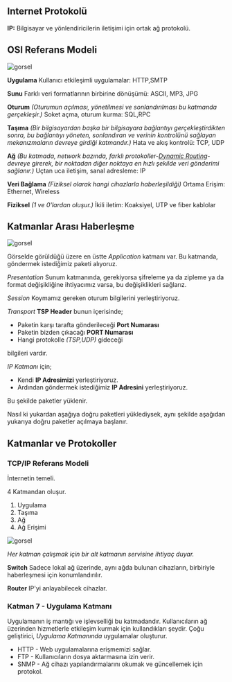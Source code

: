 ## Internet Protokolü

**IP:** Bilgisayar ve yönlendiricilerin iletişimi için ortak ağ protokolü.

## OSI Referans Modeli

![gorsel](https://upload.wikimedia.org/wikipedia/commons/thumb/5/55/OSI_HUN.gif/640px-OSI_HUN.gif)

**Uygulama** Kullanıcı etkileşimli uygulamalar: HTTP,SMTP

**Sunu** Farklı veri formatlarının birbirine dönüşümü: ASCII, MP3, JPG

**Oturum** *(Oturumun açılması, yönetilmesi ve sonlandırılması bu katmanda gerçekleşir.)* Soket açma, oturum kurma: SQL,RPC

**Taşıma** *(Bir bilgisayardan başka bir bilgisayara bağlantıyı gerçekleştirdikten sonra, bu bağlantıyı yöneten, sonlandıran ve verinin kontrolünü sağlayan mekanızmaların devreye girdiği katmandır.)* Hata ve akış kontrolü: TCP, UDP

**Ağ** *(Bu katmada, network bazında, farklı protokoller-[Dynamic Routing](https://www.geeksforgeeks.org/what-is-dynamic-routing-in-computer-network/)- devreye girerek, bir noktadan diğer noktaya en hızlı şekilde veri gönderimi sağlanır.)* Uçtan uca iletişim, sanal adresleme: IP

**Veri Bağlama** *(Fiziksel olarak hangi cihazlarla haberleşildiği)* Ortama Erişim: Ethernet, Wireless

**Fiziksel** *(1 ve 0'lardan oluşur.)* İkili iletim: Koaksiyel, UTP ve fiber kablolar

## Katmanlar Arası Haberleşme

![gorsel](https://ecomputernotes.com/images/Communication-between-the-layers-in-OSI-model.jpg)

Görselde görüldüğü üzere en üstte *Application* katmanı var. Bu katmanda, göndermek istediğimiz paketi alıyoruz.

*Presentation* Sunum katmanında, gerekiyorsa şifreleme ya da zipleme ya da format değişikliğine ihtiyacımız varsa, bu değişiklikleri sağlarız.

*Session* Koymamız gereken oturum bilgilerini yerleştiriyoruz.

*Transport* **TSP Header** bunun içerisinde;
- Paketin karşı tarafta gönderileceği **Port Numarası**
- Paketin bizden çıkacağı **PORT Numarası**
- Hangi protokolle *(TSP,UDP)* gideceği

bilgileri vardır.

*IP Katmanı* için;
- Kendi **IP Adresimizi** yerleştiriyoruz.
- Ardından göndermek istediğimiz **IP Adresini** yerleştiriyoruz.

Bu şekilde paketler yüklenir.

Nasıl ki yukardan aşağıya doğru paketleri yüklediysek, aynı şekilde aşağıdan yukarıya doğru paketler açılmaya başlanır.

## Katmanlar ve Protokoller

### TCP/IP Referans Modeli

İnternetin temeli.

4 Katmandan oluşur.
1. Uygulama
2. Taşıma
3. Ağ
4. Ağ Erişimi

![gorsel](https://www.cemaltaner.com.tr/wp-content/uploads/2018/09/b1%C5%9F10.png)

*Her katman çalışmak için bir alt katmanın servisine ihtiyaç duyar.*

**Switch** Sadece lokal ağ üzerinde, aynı ağda bulunan cihazların, birbiriyle haberleşmesi için konumlandırılır.

**Router** IP'yi anlayabilecek cihazlar.

### Katman 7 - Uygulama Katmanı

Uygulamanın iş mantığı ve işlevselliği bu katmadandır. Kullanıcıların ağ üzerinden hizmetlerle etkileşim kurmak için kullandıkları şeydir. Çoğu geliştirici, *Uygulama Katmanında* uygulamalar oluşturur.

- HTTP - Web uygulamalarına erişmemizi sağlar.
- FTP - Kullanıcıların dosya aktarmasına izin verir.
- SNMP - Ağ cihazı yapılandırmalarını okumak ve güncellemek için protokol.
